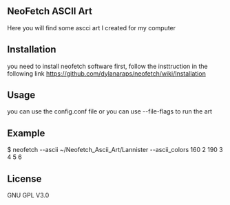 ## NeoFetch ASCII Art

Here you will find some ascci art I created for my computer 

## Installation

you need to install neofetch software first, follow the insttruction in the following link https://github.com/dylanaraps/neofetch/wiki/Installation 

## Usage 

you can use the config.conf file or you can use --file-flags to run the art

## Example
$ neofetch --ascii ~/Neofetch_Ascii_Art/Lannister --ascii_colors 160 2 190 3 4 5 6 

## License

GNU GPL V3.0
